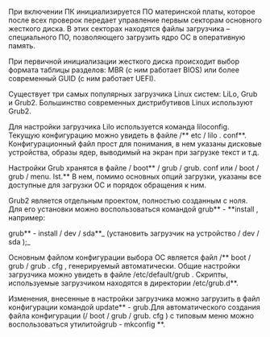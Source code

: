 При включении ПК инициализируется ПО материнской платы, которое после всех проверок передает управление первым секторам основного жесткого диска. В этих секторах находятся файлы загрузчика – специального ПО, позволяющего загрузить ядро ОС в оперативную память.

При первичной инициализации жесткого диска происходит выбор формата таблицы разделов: MBR (с ним работает BIOS) или более современный GUID (с ним работает UEFI).


Существует три самых популярных загрузчика Linux систем: LiLo, Grub и Grub2. Большинство современных дистрибутивов Linux используют Grub2.

Для настройки загрузчика Lilo используется команда liloconfig. Текущую конфигурацию можно увидеть в файле /** etc / lilo . conf**. Конфигурационный файл прост для понимания, в нем указаны дисковые устройства, образы ядер, выводимый на экран при загрузке текст и т.д.

Настройки Grub хранятся в файле / boot** / grub / grub. conf или / boot / grub / menu. lst.** В нем, помимо основных опций загрузки, указаны все доступные для загрузки ОС и порядок обращения к ним.

Grub2 является отдельным проектом, полностью созданным с ноля. Для его установки можно воспользоваться командой grub** - **install , например:

grub** - install / dev / sda**_ (установить загрузчик на устройство / dev / sda );_

Основным файлом конфигурации выбора ОС является файл /** boot / grub / grub . cfg , генерируемый автоматически. Общие настройки загрузчика можно увидеть в файле /etc/default/grub . Скрипты, используемые загрузчиком находятся в директории /etc/grub.d**.

Изменения, внесенные в настройки загрузчика можно загрузить в файл конфигурации командой update** - grub.Для автоматического создания файла конфигурации (/ boot / grub / grub. cfg ) с типовым меню можно воспользоваться утилитойgrub - mkconfig **.